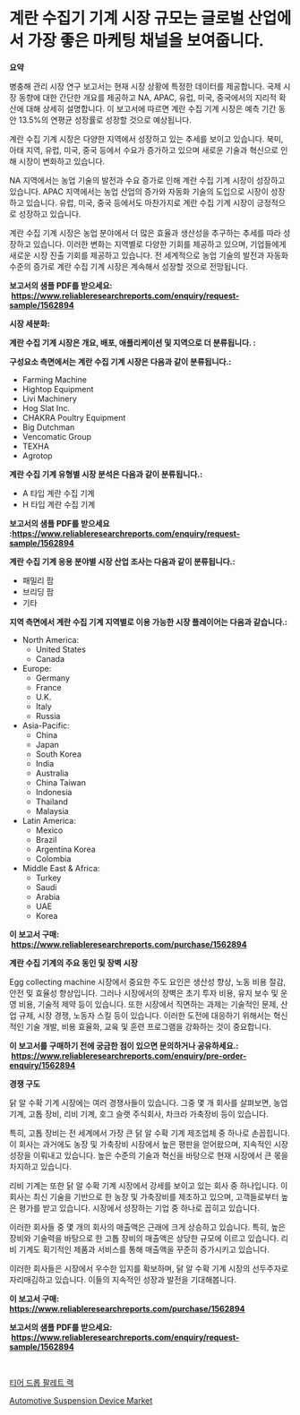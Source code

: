 <p><h1>계란 수집기 기계 시장 규모는 글로벌 산업에서 가장 좋은 마케팅 채널을 보여줍니다.</h1></p><p><strong>요약</strong></p>
<p><p>병충해 관리 시장 연구 보고서는 현재 시장 상황에 특정한 데이터를 제공합니다. 국제 시장 동향에 대한 간단한 개요를 제공하고 NA, APAC, 유럽, 미국, 중국에서의 지리적 확산에 대해 상세히 설명합니다. 이 보고서에 따르면 계란 수집 기계 시장은 예측 기간 동안 13.5%의 연평균 성장률로 성장할 것으로 예상됩니다.</p><p>계란 수집 기계 시장은 다양한 지역에서 성장하고 있는 추세를 보이고 있습니다. 북미, 아태 지역, 유럽, 미국, 중국 등에서 수요가 증가하고 있으며 새로운 기술과 혁신으로 인해 시장이 변화하고 있습니다.</p><p>NA 지역에서는 농업 기술의 발전과 수요 증가로 인해 계란 수집 기계 시장이 성장하고 있습니다. APAC 지역에서는 농업 산업의 증가와 자동화 기술의 도입으로 시장이 성장하고 있습니다. 유럽, 미국, 중국 등에서도 마찬가지로 계란 수집 기계 시장이 긍정적으로 성장하고 있습니다.</p><p>계란 수집 기계 시장은 농업 분야에서 더 많은 효율과 생산성을 추구하는 추세를 따라 성장하고 있습니다. 이러한 변화는 지역별로 다양한 기회를 제공하고 있으며, 기업들에게 새로운 시장 진출 기회를 제공하고 있습니다. 전 세계적으로 농업 기술의 발전과 자동화 수준의 증가로 계란 수집 기계 시장은 계속해서 성장할 것으로 전망됩니다.</p></p>
<p><strong>보고서의 샘플 PDF를 받으세요: &nbsp;<a href="https://www.reliableresearchreports.com/enquiry/request-sample/1562894">https://www.reliableresearchreports.com/enquiry/request-sample/1562894</a></strong></p>
<p><strong>시장 세분화:</strong></p>
<p><strong> 계란 수집 기계 시장은 개요, 배포, 애플리케이션 및 지역으로 더 분류됩니다. :</strong></p>
<p><strong>구성요소 측면에서는 계란 수집 기계 시장은 다음과 같이 분류됩니다.:</strong></p>
<p><ul><li>Farming Machine</li><li>Hightop Equipment</li><li>Livi Machinery</li><li>Hog Slat Inc.</li><li>CHAKRA Poultry Equipment</li><li>Big Dutchman</li><li>Vencomatic Group</li><li>TEXHA</li><li>Agrotop</li></ul></p>
<p><strong> 계란 수집 기계 유형별 시장 분석은 다음과 같이 분류됩니다.:</strong></p>
<p><ul><li>A 타입 계란 수집 기계</li><li>H 타입 계란 수집 기계</li></ul></p>
<p><strong>보고서의 샘플 PDF를 받으세요 :<a href="https://www.reliableresearchreports.com/enquiry/request-sample/1562894">https://www.reliableresearchreports.com/enquiry/request-sample/1562894</a></strong></p>
<p><strong> 계란 수집 기계 응용 분야별 시장 산업 조사는 다음과 같이 분류됩니다.:</strong></p>
<p><ul><li>패밀리 팜</li><li>브리딩 팜</li><li>기타</li></ul></p>
<p><strong>지역 측면에서 계란 수집 기계 지역별로 이용 가능한 시장 플레이어는 다음과 같습니다.:</strong></p>
<p><ul>
    <li>
        North America:
        <ul>
            <li>United States</li>
            <li>Canada</li>
        </ul>
    </li>
    <li>
        Europe:
        <ul>
            <li>Germany</li>
            <li>France</li>
            <li>U.K.</li>
            <li>Italy</li>
            <li>Russia</li>
        </ul>
    </li>
    <li>
        Asia-Pacific:
        <ul>
            <li>China</li>
            <li>Japan</li>
            <li>South Korea</li>
            <li>India</li>
            <li>Australia</li>
            <li>China Taiwan</li>
            <li>Indonesia</li>
            <li>Thailand</li>
            <li>Malaysia</li>
        </ul>
    </li>
    <li>
        Latin America:
        <ul>
            <li>Mexico</li>
            <li>Brazil</li>
            <li>Argentina Korea</li>
            <li>Colombia</li>
        </ul>
    </li>
    <li>
        Middle East & Africa:
        <ul>
            <li>Turkey</li>
            <li>Saudi</li>
            <li>Arabia</li>
            <li>UAE</li>
            <li>Korea</li>
        </ul>
    </li>
    </ul></p>
<p><strong>이 보고서 구매: &nbsp;<a href="https://www.reliableresearchreports.com/purchase/1562894">https://www.reliableresearchreports.com/purchase/1562894</a></strong></p>
<p><strong>계란 수집 기계의 주요 동인 및 장벽 시장</strong></p>
<p><p>Egg collecting machine 시장에서 중요한 주도 요인은 생산성 향상, 노동 비용 절감, 안전 및 효율성 향상입니다. 그러나 시장에서의 장벽은 초기 투자 비용, 유지 보수 및 운영 비용, 기술적 제약 등이 있습니다. 또한 시장에서 직면하는 과제는 기술적인 문제, 산업 규제, 시장 경쟁, 노동자 스킬 등이 있습니다. 이러한 도전에 대응하기 위해서는 혁신적인 기술 개발, 비용 효율화, 교육 및 훈련 프로그램을 강화하는 것이 중요합니다.</p></p>
<p><strong>이 보고서를 구매하기 전에 궁금한 점이 있으면 문의하거나 공유하세요.: &nbsp;<a href="https://www.reliableresearchreports.com/enquiry/pre-order-enquiry/1562894">https://www.reliableresearchreports.com/enquiry/pre-order-enquiry/1562894</a></strong></p>
<p><strong>경쟁 구도</strong></p>
<p><p>닭 알 수확 기계 시장에는 여러 경쟁사들이 있습니다. 그중 몇 개 회사를 살펴보면, 농업 기계, 고톱 장비, 리비 기계, 호그 슬랫 주식회사, 차크라 가축장비 등이 있습니다.</p><p>특히, 고톱 장비는 전 세계에서 가장 큰 닭 알 수확 기계 제조업체 중 하나로 손꼽힙니다. 이 회사는 과거에도 농장 및 가축장비 시장에서 높은 평판을 얻어왔으며, 지속적인 시장 성장을 이뤄내고 있습니다. 높은 수준의 기술과 혁신을 바탕으로 현재 시장에서 큰 몫을 차지하고 있습니다.</p><p>리비 기계는 또한 닭 알 수확 기계 시장에서 강세를 보이고 있는 회사 중 하나입니다. 이 회사는 최신 기술을 기반으로 한 농장 및 가축장비를 제조하고 있으며, 고객들로부터 높은 평가를 받고 있습니다. 시장에서 성장하는 기업 중 하나로 꼽히고 있습니다.</p><p>이러한 회사들 중 몇 개의 회사의 매출액은 근래에 크게 상승하고 있습니다. 특히, 높은 장비와 기술력을 바탕으로 한 고톱 장비의 매출액은 상당한 규모에 이르고 있습니다. 리비 기계도 획기적인 제품과 서비스를 통해 매출액을 꾸준히 증가시키고 있습니다.</p><p>이러한 회사들은 시장에서 우수한 입지를 확보하며, 닭 알 수확 기계 시장의 선두주자로 자리매김하고 있습니다. 이들의 지속적인 성장과 발전을 기대해봅니다.</p></p>
<p><strong>이 보고서 구매: &nbsp; <a href="https://www.reliableresearchreports.com/purchase/1562894">https://www.reliableresearchreports.com/purchase/1562894</a></strong></p>
<p><strong>보고서의 샘플 PDF를 받으세요: &nbsp;<a href="https://www.reliableresearchreports.com/enquiry/request-sample/1562894">https://www.reliableresearchreports.com/enquiry/request-sample/1562894</a></strong><strong></strong></p>
<p>&nbsp;</p>
<p><p><a href="https://github.com/CorEmtymerich56566/Market-Research-Report-List-1/blob/main/54431185034.md">티어 드롭 팔레트 랙</a></p><p><a href="https://valiant-lunge-8fe.notion.site/Automotive-Suspension-Device-Market-Size-2024-2031-Global-Industrial-Analysis-Key-Geographical-Re-7354f409034a4a41a54c5603af64bc69">Automotive Suspension Device Market</a></p></p>